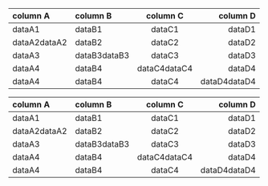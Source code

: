 ﻿
| column A     | column B     |   column C   |     column D |
| :----------- | :----------- | :----------: | -----------: |
| dataA1       | dataB1       |    dataC1    |       dataD1 |
| dataA2dataA2 | dataB2       |    dataC2    |       dataD2 |
| dataA3       | dataB3dataB3 |    dataC3    |       dataD3 |
| dataA4       | dataB4       | dataC4dataC4 |       dataD4 |
| dataA4       | dataB4       |    dataC4    | dataD4dataD4 |

| column A     | column B     |   column C   |     column D |
| :----------- | :----------- | :----------: | -----------: |
| dataA1       | dataB1       |    dataC1    |       dataD1 |
| dataA2dataA2 | dataB2       |    dataC2    |       dataD2 |
| dataA3       | dataB3dataB3 |    dataC3    |       dataD3 |
| dataA4       | dataB4       | dataC4dataC4 |       dataD4 |
| dataA4       | dataB4       |    dataC4    | dataD4dataD4 |

